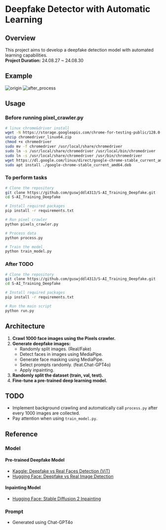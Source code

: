 # Deepfake Detector with Automatic Learning

## Overview
This project aims to develop a deepfake detection model with automated learning capabilities.  
**Project Duration:** 24.08.27 ~ 24.08.30

## Example
![origin](https://github.com/user-attachments/assets/26de7784-4ba9-44c5-85d2-2cc5bab0a2f7)
![after_process](https://github.com/user-attachments/assets/0e6b6988-52ef-44de-8bbb-0a1925d4053d)

## Usage
### Before running pixel_crawler.py
```bash
# linux chrome&driver install
wget -N https://storage.googleapis.com/chrome-for-testing-public/128.0.6570.0/linux64/chromedriver-linux64.zip
unzip chromedriver_linux64.zip
chmod +x chromedriver
sudo mv -f chromedriver /usr/local/share/chromedriver
sudo ln -s /usr/local/share/chromedriver /usr/local/bin/chromedriver
sudo ln -s /usr/local/share/chromedriver /usr/bin/chromedriver
wget https://dl.google.com/linux/direct/google-chrome-stable_current_amd64.deb
sudo apt install ./google-chrome-stable_current_amd64.deb
```
### To perform tasks
```bash
# Clone the repository
git clone https://github.com/guswjddl4313/S-AI_Training_Deepfake.git
cd S-AI_Training_Deepfake

# Install required packages
pip install -r requirements.txt

# Run pixel crawler
python pixels_crawler.py

# Process data
python process.py

# Train the model
python train_model.py
```
### After TODO
```bash
# Clone the repository
git clone https://github.com/guswjddl4313/S-AI_Training_Deepfake.git
cd S-AI_Training_Deepfake

# Install required packages
pip install -r requirements.txt

# Run the main script
python run.py
```

## Architecture
1. **Crawl 1000 face images using the Pixels crawler.**
2. **Generate deepfake images:**
   - Randomly split images. (Real/Fake)
   - Detect faces in images using MediaPipe.
   - Generate face masking using MediaPipe.
   - Select prompts randomly. (feat.Chat-GPT4o)
   - Apply inpainting.
3. **Randomly split the dataset (train, val, test).**
4. **Fine-tune a pre-trained deep learning model.**

## TODO
- Implement background crawling and automatically call `process.py` after every 1000 images are collected.
- Pay attention when using `train_model.py`.

## Reference
### Model
#### Pre-trained Deepfake Model
- [Kaggle: Deepfake vs Real Faces Detection (ViT)](https://www.kaggle.com/code/dima806/deepfake-vs-real-faces-detection-vit)
- [Hugging Face: Deepfake vs Real Image Detection](https://huggingface.co/dima806/deepfake_vs_real_image_detection)
#### Inpainting Model
- [Hugging Face: Stable Diffusion 2 Inpainting](https://huggingface.co/stabilityai/stable-diffusion-2-inpainting)
### Prompt
- Generated using Chat-GPT4o
